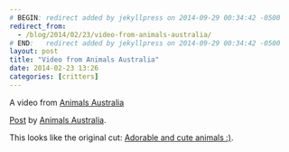 ```yaml
---
# BEGIN: redirect added by jekyllpress on 2014-09-29 00:34:42 -0500
redirect_from:
  - /blog/2014/02/23/video-from-animals-australia/
# END:   redirect added by jekyllpress on 2014-09-29 00:34:42 -0500
layout: post
title: "Video from Animals Australia"
date: 2014-02-23 13:26
categories: [critters]
---
```

A video from [Animals Australia](http://animalsaustralia.org/take_action/compassionate_living.php)

<div id="fb-root"></div> <script>(function(d, s, id) { var js, fjs = d.getElementsByTagName(s)[0]; if (d.getElementById(id)) return; js = d.createElement(s); js.id = id; js.src = "//connect.facebook.net/en_US/all.js#xfbml=1"; fjs.parentNode.insertBefore(js, fjs); }(document, 'script', 'facebook-jssdk'));</script>
<div class="fb-post" data-href="https://www.facebook.com/photo.php?v=10151778690637576" data-width="466"><div class="fb-xfbml-parse-ignore"><a href="https://www.facebook.com/photo.php?v=10151778690637576">Post</a> by <a href="https://www.facebook.com/AnimalsAustralia">Animals Australia</a>.</div></div>


This looks like the original cut: [Adorable and cute animals :)](http://youtu.be/oyoZtY4FkH0).
